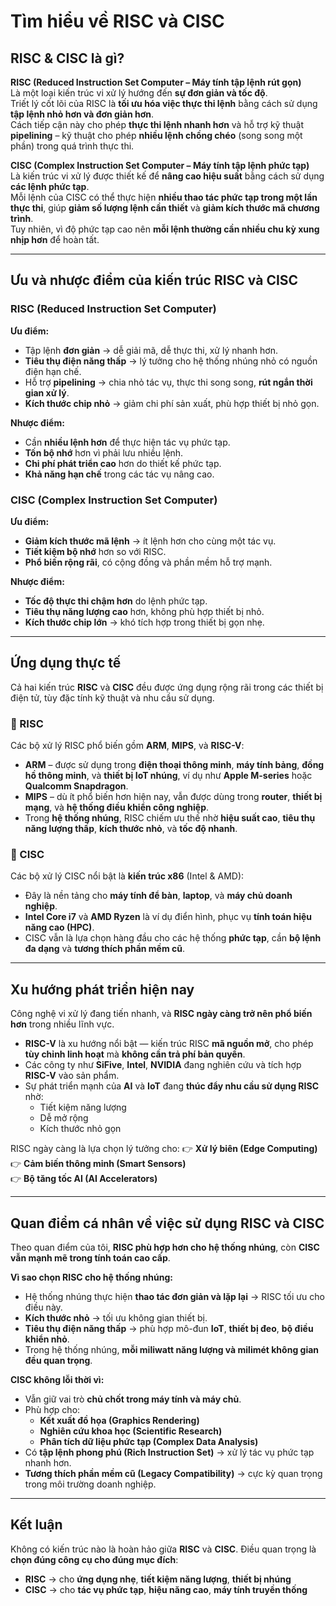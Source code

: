 # Tìm hiểu về RISC và CISC 

##  RISC & CISC là gì?

**RISC (Reduced Instruction Set Computer – Máy tính tập lệnh rút gọn)**  
Là một loại kiến trúc vi xử lý hướng đến **sự đơn giản và tốc độ**.  
Triết lý cốt lõi của RISC là **tối ưu hóa việc thực thi lệnh** bằng cách sử dụng **tập lệnh nhỏ hơn và đơn giản hơn**.  
Cách tiếp cận này cho phép **thực thi lệnh nhanh hơn** và hỗ trợ kỹ thuật **pipelining** – kỹ thuật cho phép **nhiều lệnh chồng chéo** (song song một phần) trong quá trình thực thi.

**CISC (Complex Instruction Set Computer – Máy tính tập lệnh phức tạp)**  
Là kiến trúc vi xử lý được thiết kế để **nâng cao hiệu suất** bằng cách sử dụng **các lệnh phức tạp**.  
Mỗi lệnh của CISC có thể thực hiện **nhiều thao tác phức tạp trong một lần thực thi**, giúp **giảm số lượng lệnh cần thiết** và **giảm kích thước mã chương trình**.  
Tuy nhiên, vì độ phức tạp cao nên **mỗi lệnh thường cần nhiều chu kỳ xung nhịp hơn** để hoàn tất.

---

## Ưu và nhược điểm của kiến trúc RISC và CISC

### RISC (Reduced Instruction Set Computer)

**Ưu điểm:**
- Tập lệnh **đơn giản** → dễ giải mã, dễ thực thi, xử lý nhanh hơn.  
- **Tiêu thụ điện năng thấp** → lý tưởng cho hệ thống nhúng nhỏ có nguồn điện hạn chế.  
- Hỗ trợ **pipelining** → chia nhỏ tác vụ, thực thi song song, **rút ngắn thời gian xử lý**.  
- **Kích thước chip nhỏ** → giảm chi phí sản xuất, phù hợp thiết bị nhỏ gọn.

**Nhược điểm:**
- Cần **nhiều lệnh hơn** để thực hiện tác vụ phức tạp.  
- **Tốn bộ nhớ** hơn vì phải lưu nhiều lệnh.  
- **Chi phí phát triển cao** hơn do thiết kế phức tạp.  
- **Khả năng hạn chế** trong các tác vụ nâng cao.



### CISC (Complex Instruction Set Computer)

**Ưu điểm:**
- **Giảm kích thước mã lệnh** → ít lệnh hơn cho cùng một tác vụ.  
- **Tiết kiệm bộ nhớ** hơn so với RISC.  
- **Phổ biến rộng rãi**, có cộng đồng và phần mềm hỗ trợ mạnh.

**Nhược điểm:**
- **Tốc độ thực thi chậm hơn** do lệnh phức tạp.  
- **Tiêu thụ năng lượng cao** hơn, không phù hợp thiết bị nhỏ.  
- **Kích thước chip lớn** → khó tích hợp trong thiết bị gọn nhẹ.

---

## Ứng dụng thực tế

Cả hai kiến trúc **RISC** và **CISC** đều được ứng dụng rộng rãi trong các thiết bị điện tử, tùy đặc tính kỹ thuật và nhu cầu sử dụng.

### 🔹 RISC

Các bộ xử lý RISC phổ biến gồm **ARM**, **MIPS**, và **RISC-V**:

- **ARM** – được sử dụng trong **điện thoại thông minh**, **máy tính bảng**, **đồng hồ thông minh**, và **thiết bị IoT nhúng**, ví dụ như **Apple M-series** hoặc **Qualcomm Snapdragon**.  
- **MIPS** – dù ít phổ biến hơn hiện nay, vẫn được dùng trong **router**, **thiết bị mạng**, và **hệ thống điều khiển công nghiệp**.  
- Trong **hệ thống nhúng**, RISC chiếm ưu thế nhờ **hiệu suất cao**, **tiêu thụ năng lượng thấp**, **kích thước nhỏ**, và **tốc độ nhanh**.

### 🔹 CISC

Các bộ xử lý CISC nổi bật là **kiến trúc x86** (Intel & AMD):

- Đây là nền tảng cho **máy tính để bàn**, **laptop**, và **máy chủ doanh nghiệp**.  
- **Intel Core i7** và **AMD Ryzen** là ví dụ điển hình, phục vụ **tính toán hiệu năng cao (HPC)**.  
- CISC vẫn là lựa chọn hàng đầu cho các hệ thống **phức tạp**, cần **bộ lệnh đa dạng** và **tương thích phần mềm cũ**.

---

## Xu hướng phát triển hiện nay

Công nghệ vi xử lý đang tiến nhanh, và **RISC ngày càng trở nên phổ biến hơn** trong nhiều lĩnh vực.

- **RISC-V** là xu hướng nổi bật — kiến trúc RISC **mã nguồn mở**, cho phép **tùy chỉnh linh hoạt** mà **không cần trả phí bản quyền**.  
- Các công ty như **SiFive**, **Intel**, **NVIDIA** đang nghiên cứu và tích hợp **RISC-V** vào sản phẩm.  
- Sự phát triển mạnh của **AI** và **IoT** đang **thúc đẩy nhu cầu sử dụng RISC** nhờ:
  - Tiết kiệm năng lượng  
  - Dễ mở rộng  
  - Kích thước nhỏ gọn  

RISC ngày càng là lựa chọn lý tưởng cho:
👉 **Xử lý biên (Edge Computing)**  
👉 **Cảm biến thông minh (Smart Sensors)**  
👉 **Bộ tăng tốc AI (AI Accelerators)**  

---

## Quan điểm cá nhân về việc sử dụng RISC và CISC

Theo quan điểm của tôi, **RISC phù hợp hơn cho hệ thống nhúng**, còn **CISC vẫn mạnh mẽ trong tính toán cao cấp**.

**Vì sao chọn RISC cho hệ thống nhúng:**
- Hệ thống nhúng thực hiện **thao tác đơn giản và lặp lại** → RISC tối ưu cho điều này.  
- **Kích thước nhỏ** → tối ưu không gian thiết bị.  
- **Tiêu thụ điện năng thấp** → phù hợp mô-đun **IoT**, **thiết bị đeo**, **bộ điều khiển nhỏ**.  
- Trong hệ thống nhúng, **mỗi miliwatt năng lượng và milimét không gian đều quan trọng**.

**CISC không lỗi thời vì:**
- Vẫn giữ vai trò **chủ chốt trong máy tính và máy chủ**.  
- Phù hợp cho:
  - **Kết xuất đồ họa (Graphics Rendering)**  
  - **Nghiên cứu khoa học (Scientific Research)**  
  - **Phân tích dữ liệu phức tạp (Complex Data Analysis)**  
- Có **tập lệnh phong phú (Rich Instruction Set)** → xử lý tác vụ phức tạp nhanh hơn.  
- **Tương thích phần mềm cũ (Legacy Compatibility)** → cực kỳ quan trọng trong môi trường doanh nghiệp.

---

## Kết luận

Không có kiến trúc nào là hoàn hảo giữa **RISC** và **CISC**. Điều quan trọng là **chọn đúng công cụ cho đúng mục đích**:

- **RISC** → cho **ứng dụng nhẹ**, **tiết kiệm năng lượng**, **thiết bị nhúng**  
- **CISC** → cho **tác vụ phức tạp**, **hiệu năng cao**, **máy tính truyền thống**


